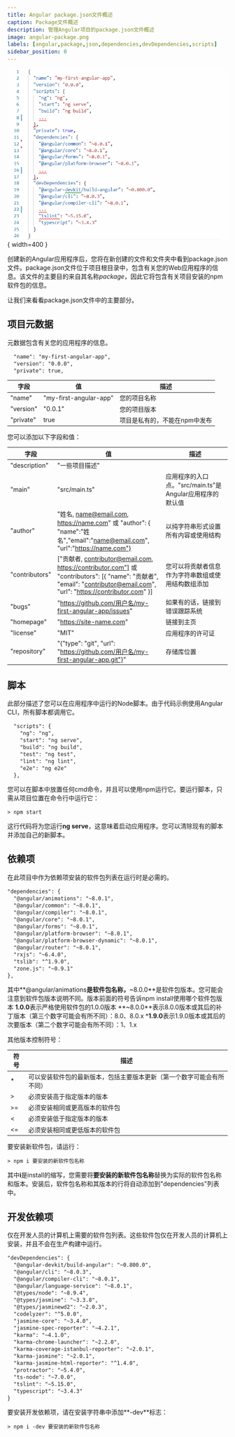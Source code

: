 ```yaml
---
title: Angular package.json文件概述
caption: Package文件概述
description: 管理Angular项目的package.json文件概述
image: angular-package.png
labels: [angular,package,json,dependencies,devDependencies,scripts]
sidebar_position: 0
---
```

![Angular package文件](angular-package.png){ width=400 }

创建新的Angular应用程序后，您将在新创建的文件和文件夹中看到package.json文件。package.json文件位于项目根目录中，包含有关您的Web应用程序的信息。该文件的主要目的来自其名称*package*，因此它将包含有关项目安装的npm软件包的信息。

让我们来看看package.json文件中的主要部分。

## 项目元数据

元数据包含有关您的应用程序的信息。

~~~
  "name": "my-first-angular-app",
  "version": "0.0.0",
  "private": true,
~~~

字段         | 值                          | 描述
--------------|--------------------------------|-----------
"name" | "my-first-angular-app"     | 您的项目名称
"version" | "0.0.1" | 您的项目版本
"private" | true | 项目是私有的，不能在npm中发布

您可以添加以下字段和值：

字段         | 值                          | 描述
--------------|--------------------------------|-----------
"description" | "一些项目描述"     |
"main"        | "src/main.ts"                  | 应用程序的入口点。"src/main.ts"是Angular应用程序的默认值
"author"      | "姓名, name@email.com, https://name.com" 或 "author": {   "name":"姓名","email":"name@email.com", "url":"https://name.com"} | 以纯字符串形式设置所有内容或使用结构
"contributors"| ["贡献者, contributor@email.com, https://contributor.com"] 或 "contributors": [{ "name": "贡献者", "email": "contributor@email.com", "url": "https://contributor.com" }]   | 您可以将贡献者信息作为字符串数组或使用结构数组添加
"bugs"        | "https://github.com/用户名/my-first-angular-app/issues"  | 如果有的话，链接到错误跟踪系统
"homepage"    | "https://site-name.com"                               | 链接到主页
"license"     | "MIT"                                                 | 应用程序的许可证
"repository"  | "{"type": "git",  "url": "https://github.com/用户名/my-first-angular-app.git"}"                   | 存储库位置

## 脚本

此部分描述了您可以在应用程序中运行的Node脚本。由于代码示例使用Angular CLI，所有脚本都调用它。

~~~
  "scripts": {
    "ng": "ng",
    "start": "ng serve",
    "build": "ng build",
    "test": "ng test",
    "lint": "ng lint",
    "e2e": "ng e2e"
  },
~~~

您可以在脚本中放置任何cmd命令，并且可以使用npm运行它。要运行脚本，只需从项目位置在命令行中运行它：

~~~
> npm start
~~~

这行代码将为您运行**ng serve**，这意味着启动应用程序。您可以清除现有的脚本并添加自己的新脚本。

## 依赖项

在此项目中作为依赖项安装的软件包列表在运行时是必需的。

~~~
"dependencies": {
  "@angular/animations": "~8.0.1",
  "@angular/common": "~8.0.1",
  "@angular/compiler": "~8.0.1",
  "@angular/core": "~8.0.1",
  "@angular/forms": "~8.0.1",
  "@angular/platform-browser": "~8.0.1",
  "@angular/platform-browser-dynamic": "~8.0.1",
  "@angular/router": "~8.0.1",
  "rxjs": "~6.4.0",
  "tslib": "^1.9.0",
  "zone.js": "~0.9.1"
},
~~~

其中**@angular/animations**是软件包名称，**~8.0.0**是软件包版本。您可能会注意到软件包版本说明不同。版本前面的符号告诉npm install使用哪个软件包版本
**1.0.0**表示严格使用软件包的1.0.0版本
**~8.0.0**表示8.0.0版本或其后的补丁版本（第三个数字可能会有所不同）：8.0、8.0.x
**^1.9.0**表示1.9.0版本或其后的次要版本（第二个数字可能会有所不同）：1、1.x

其他版本控制符号：

符号         | 描述      
---------------|------------------
*  | 可以安装软件包的最新版本，包括主要版本更新（第一个数字可能会有所不同）
>  | 必须安装高于指定版本的版本
>= | 必须安装相同或更高版本的软件包
<  | 必须安装低于指定版本的版本
<= | 必须安装相同或更低版本的软件包

要安装新软件包，请运行：

~~~
> npm i 要安装的新软件包名称
~~~

其中**i**是install的缩写，您需要将**要安装的新软件包名称**替换为实际的软件包名称和版本。安装后，软件包名称和其版本的行将自动添加到"dependencies"列表中。

## 开发依赖项

仅在开发人员的计算机上需要的软件包列表。这些软件包仅在开发人员的计算机上安装，并且不会在生产构建中运行。

~~~
"devDependencies": {
  "@angular-devkit/build-angular": "~0.800.0",
  "@angular/cli": "~8.0.3",
  "@angular/compiler-cli": "~8.0.1",
  "@angular/language-service": "~8.0.1",
  "@types/node": "~8.9.4",
  "@types/jasmine": "~3.3.8",
  "@types/jasminewd2": "~2.0.3",
  "codelyzer": "^5.0.0",
  "jasmine-core": "~3.4.0",
  "jasmine-spec-reporter": "~4.2.1",
  "karma": "~4.1.0",
  "karma-chrome-launcher": "~2.2.0",
  "karma-coverage-istanbul-reporter": "~2.0.1",
  "karma-jasmine": "~2.0.1",
  "karma-jasmine-html-reporter": "^1.4.0",
  "protractor": "~5.4.0",
  "ts-node": "~7.0.0",
  "tslint": "~5.15.0",
  "typescript": "~3.4.3"
}
~~~

要安装开发依赖项，请在安装字符串中添加**-dev**标志：

~~~
> npm i -dev 要安装的新软件包名称
~~~